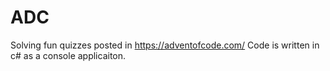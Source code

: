 # ADC
Solving fun quizzes  posted in https://adventofcode.com/
Code is  written in c# as a console applicaiton.
